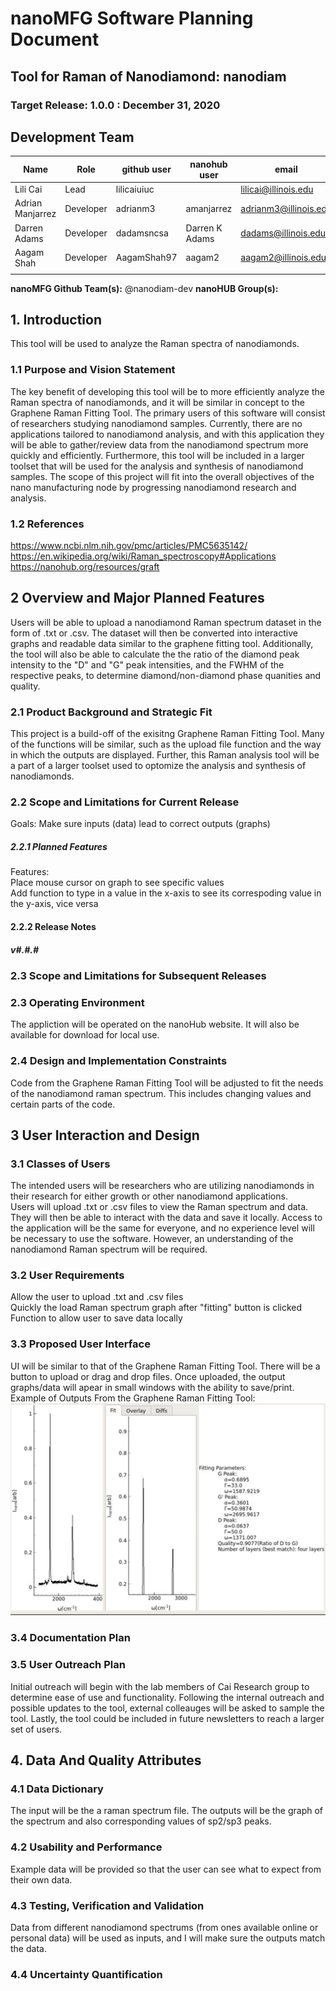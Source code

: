 # nanoMFG Software Planning Document
<!-- Replace text below with long title of project:short-name -->
## Tool for Raman of Nanodiamond: nanodiam
### Target Release: 1.0.0 : December 31, 2020

## Development Team
<!-- Complete table for all team members 
 roles: lead, developer, reviewer
 status: active, inactive
-->
Name | Role | github user | nanohub user | email | status
---|---|---|---|---|---
Lili Cai| Lead | lilicaiuiuc| |lilicai@illinois.edu| active
Adrian Manjarrez | Developer | adrianm3 | amanjarrez | adrianm3@illinois.edu | active
Darren Adams | Developer | dadamsncsa | Darren K Adams| dadams@illinois.edu | active
Aagam Shah | Developer | AagamShah97 | aagam2 | aagam2@illinois.edu | active
 |  |  |  |  | 

**nanoMFG Github Team(s):** @nanodiam-dev
**nanoHUB Group(s):**

## 1. Introduction
This tool will be used to analyze the Raman spectra of nanodiamonds.

### 1.1 Purpose and Vision Statement
<!-- Why are we building this tool?
What is the key benefit
How does it relate to existing tools and existing software?
How does it fit into the overall objectives for the nano **manufacturing** node?
Who will use this software?
-->
The key benefit of developing this tool will be to more efficiently analyze the Raman spectra of nanodiamonds, and it will be similar in concept to the Graphene Raman Fitting Tool. The primary users of this software will consist of researchers studying nanodiamond samples. Currently, there are no applications tailored to nanodiamond analysis, and with this application they will be able to gather/review data from the nanodiamond spectrum more quickly and efficiently. Furthermore, this tool will be included in a larger toolset that will be used for the analysis and synthesis of nanodiamond samples. The scope of this project will fit into the overall objectives of the nano manufacturing node by progressing nanodiamond research and analysis.  



### 1.2 References
<!--List any documents or background material that are relevant.  Links are useful. For instance, a link to a wiki or readme page in the project repository, or link to a uploaded file (doc, pdf, ppt, etc.).-->
https://www.ncbi.nlm.nih.gov/pmc/articles/PMC5635142/  
https://en.wikipedia.org/wiki/Raman_spectroscopy#Applications  
https://nanohub.org/resources/graft

## 2 Overview and Major Planned Features
<!--Provide and overview characterising this proposed release.  Describe how users will interact with each proposed feature. Include a schematic/diagram to illustrate an overview of proposed software and achitecture componets for the project-->
Users will be able to upload a nanodiamond Raman spectrum dataset in the form of .txt or .csv. The dataset will then be converted into interactive graphs and readable data similar to the graphene fitting tool. Additionally, the tool will also be able to calculate the the ratio of the diamond peak intensity to the "D" and "G" peak intensities, and the FWHM of the respective peaks, to determine diamond/non-diamond phase quanities and quality.

### 2.1 Product Background and Strategic Fit
<!--Provide context for the proposed product.  Is this a completely new projects, or next version of an existing project? This can include a description of any contextual research, or the status of any existing prototype application.  If this SPD describes a component, describe its relationship to larger system. Can include diagrams.-->
This project is a build-off of the exisitng Graphene Raman Fitting Tool. Many of the functions will be similar, such as the upload file function and the way in which the outputs are displayed.  Further, this Raman analysis tool will be a part of a larger toolset used to optomize the analysis and synthesis of nanodiamonds.

### 2.2 Scope and Limitations for Current Release
<!--List the all planned goals/features for this release.  These should be links to issues.  Add a new subsection for each release.  Equally important, document feature you explicity are not doing at this time-->
Goals:
Make sure inputs (data) lead to correct outputs (graphs)

##### 2.2.1 Planned Features
Features:  
Place mouse cursor on graph to see specific values  
Add function to type in a value in the x-axis to see its correspoding value in the y-axis, vice versa

#### 2.2.2 Release Notes
##### v#.#.#

### 2.3 Scope and Limitations for Subsequent Releases
<!--Short summary of  future envisioned roadmap for subsequent efforts.-->

### 2.3 Operating Environment
<!--Describe the target environment.  Identify components or application that are needed.  Describe technical infrastructure need to support the application.-->
The appliction will be operated on the nanoHub website. It will also be available for download for local use. 

### 2.4 Design and Implementation Constraints
<!--This could include pre-existing code that needs to be incorporated ,a certain programming language or toolkit and software dependencies.  Describe the origin and rationale for each constraint.-->
Code from the Graphene Raman Fitting Tool will be adjusted to fit the needs of the nanodiamond raman spectrum. This includes changing values and certain parts of the code. 


## 3 User Interaction and Design

### 3.1 Classes of Users
<!--Identify classes (types) of users that you anticipate will use the product.  Provide any relevant context about each class that may influence how the product is used: 
The tasks the class of users will perform
Access and privilege level
Features used
Experience level
Type of interaction
Provide links to any user surveys, questionnaires, interviews, feedback or other relevant information.-->
The intended users will be researchers who are utilizing nanodiamonds in their research for either growth or other nanodiamond applications.  
Users will upload .txt or .csv files to view the Raman spectrum and data. They will then be able to interact with the data and save it locally. 
Access to the application will be the same for everyone, and no experience level will be necessary to use the software. However, an understanding of the nanodiamond Raman spectrum will be required. 

### 3.2 User Requirements
<!-- Provide a list of issue links to document the main set of user requirements to be satisfied by this release.  Use the user requirement template to draft thense issues.  A well written user requirement should be easy to justify (Rational) and should be testable.  List in order of priority as must have, should have or nice to have for each use case. -->
Allow the user to upload .txt and .csv files  
Quickly the load Raman spectrum graph after "fitting" button is clicked  
Function to allow user to save data locally

### 3.3 Proposed User Interface
<!--Could include drawn mockups, screenshots of prototypes, comparison to existing software and other descriptions.-->
UI will be similar to that of the Graphene Raman Fitting Tool. There will be a button to upload or drag and drop files. Once uploaded, the output graphs/data will apear in small windows with the ability to save/print.  
Example of Outputs From the Graphene Raman Fitting Tool:
<img alt = "Graphene Raman Fitting Tool Output" src = "https://github.com/nanoMFG/nanodiam/blob/adrianm3-patch-1/docs/fitting.PNG">

### 3.4 Documentation Plan
<!-- List planned documentation activities -->

### 3.5 User Outreach Plan
<!-- List upcoming activities designed to elicit user feedback and/or engage new users.  Use issues for activities that will be completed this iteration-->
Initial outreach will begin with the lab members of Cai Research group to determine ease of use and functionality. Following the internal outreach and possible updates to the tool, external colleauges will be asked to sample the tool. Lastly, the tool could be included in future newsletters to reach a larger set of users. 

## 4. Data And Quality Attributes

### 4.1 Data Dictionary
<!--Summarize inputs and outputs for the application.-->
The input will be the a raman spectrum file. The outputs will be the graph of the spectrum and also corresponding values of sp2/sp3 peaks.  

### 4.2 Usability and Performance
<!--Summarize usability requirements such as easy of adoption for new users (eg example data),  inline documentation, avoiding errors, efficient interaction, etc.  Describe performance expectations  and/or document challenges.  Note you can reference user requirements from above if needed. -->
Example data will be provided so that the user can see what to expect from their own data. 


### 4.3 Testing, Verification and Validation
<!--Describe What data is necessary to verify the basic functionality of the application.  Provide a testing plan that includes a list of issues for each planned activity.  Describe data sets that are needed to test validation.-->
Data from different nanodiamond spectrums (from ones available online or personal data) will be used as inputs, and I will make sure the outputs match the data.

### 4.4 Uncertainty Quantification
<!--Identify and document possible sources of uncertainty. Categorize with standard labels, such as parametric, structural, algorithmic, experimental, interpolation.
Develop a plan for measuring and documenting uncertainty, e.g., using forward propagation or inverse UQ, and showing it in the application, if applicable.-->
